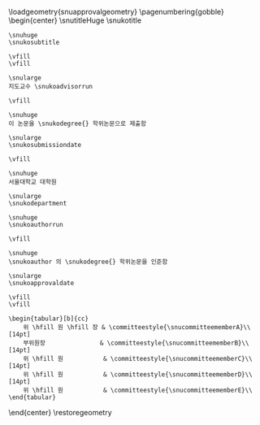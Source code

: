 \loadgeometry{snuapprovalgeometry}
\pagenumbering{gobble}
\begin{center}
    \snutitleHuge
    \snukotitle

    \snuhuge
    \snukosubtitle

    \vfill
    \vfill

    \snularge
    지도교수 \snukoadvisorrun

    \vfill

    \snuhuge
    이 논문을 \snukodegree{} 학위논문으로 제출함

    \snularge
    \snukosubmissiondate

    \vfill

    \snuhuge
    서울대학교 대학원

    \snularge
    \snukodepartment

    \snuhuge
    \snukoauthorrun

    \vfill

    \snuhuge
    \snukoauthor 의 \snukodegree{} 학위논문을 인준함

    \snularge
    \snukoapprovaldate

    \vfill
    \vfill

    \begin{tabular}[b]{cc}
        위 \hfill 원 \hfill 장 & \committeestyle{\snucommitteememberA}\\[14pt]
        부위원장               & \committeestyle{\snucommitteememberB}\\[14pt]
        위 \hfill 원           & \committeestyle{\snucommitteememberC}\\[14pt]
        위 \hfill 원           & \committeestyle{\snucommitteememberD}\\[14pt]
        위 \hfill 원           & \committeestyle{\snucommitteememberE}\\
    \end{tabular}

\end{center}
\restoregeometry

<!-- ㉮ 인준지의 서명과 날인은 심사위원장을 포함하여 석사과정 3인, 박사과정은 5인으로 한다.
㉯ 심사위원의 인준 증명은 날인으로 한다.
㉰ 논문 지도교수는 해당 지도 논문의 심사위원장이 될 수 없으며, 심사위원 중 1인이 되어, 인준지 가장 하단에 날인한다.
㉱ 논문 제출일은 “논문심사계획”상의 심사용 논문 제출기한이 속하는 연, 월까지만 표시한다.
    예) 논문제출기한이 2016. 10. 22일 경우 : “2016년 10월” 표기 
㉲ 논문 인준일은 “논문심사계획”상의 논문 종심일이 속하는 연, 월까지만 표시한다.
    예) 논문 종심기한이 2016. 12. 22일 경우 : “2016년 12월” 표기 -->